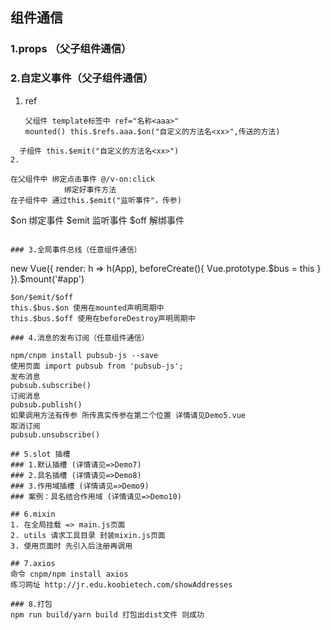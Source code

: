 ## 组件通信
### 1.props （父子组件通信）
### 2.自定义事件（父子组件通信）
1. ref
    ```  
    父组件 template标签中 ref="名称<aaa>"
    mounted() this.$refs.aaa.$on("自定义的方法名<xx>",传送的方法)
  ```
    子组件 this.$emit("自定义的方法名<xx>")
2. 
```
    在父组件中 绑定点击事件 @/v-on:click 
                绑定好事件方法
    在子组件中 通过this.$emit("监听事件"，传参)

$on 绑定事件
$emit 监听事件
$off 解绑事件
```

### 3.全局事件总线（任意组件通信）

```
new Vue({
  render: h => h(App),
  beforeCreate(){
    Vue.prototype.$bus = this
  }
}).$mount('#app')
```
$on/$emit/$off
this.$bus.$on 使用在mounted声明周期中
this.$bus.$off 使用在beforeDestroy声明周期中

### 4.消息的发布订阅（任意组件通信）
 
npm/cnpm install pubsub-js --save
使用页面 import pubsub from 'pubsub-js';
发布消息
pubsub.subscribe()
订阅消息
pubsub.publish() 
如果调用方法有传参 所传真实传参在第二个位置 详情请见Demo5.vue
取消订阅
pubsub.unsubscribe()

## 5.slot 插槽
### 1.默认插槽 (详情请见=>Demo7)
### 2.具名插槽 (详情请见=>Demo8)
### 3.作用域插槽 (详情请见=>Demo9)
### 案例：具名结合作用域 (详情请见=>Demo10)

## 6.mixin 
1. 在全局挂载 => main.js页面
2. utils 请求工具目录 封装mixin.js页面
3. 使用页面时 先引入后注册再调用

## 7.axios
命令 cnpm/npm install axios
练习网址 http://jr.edu.koobietech.com/showAddresses

### 8.打包
npm run build/yarn build 打包出dist文件 则成功